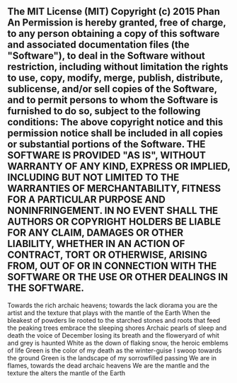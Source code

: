 The MIT License (MIT)
Copyright (c) 2015 Phan An
Permission is hereby granted, free of charge, to any person obtaining a copy
of this software and associated documentation files (the "Software"), to deal
in the Software without restriction, including without limitation the rights
to use, copy, modify, merge, publish, distribute, sublicense, and/or sell
copies of the Software, and to permit persons to whom the Software is
furnished to do so, subject to the following conditions:
The above copyright notice and this permission notice shall be included in all
copies or substantial portions of the Software.
THE SOFTWARE IS PROVIDED "AS IS", WITHOUT WARRANTY OF ANY KIND, EXPRESS OR
IMPLIED, INCLUDING BUT NOT LIMITED TO THE WARRANTIES OF MERCHANTABILITY,
FITNESS FOR A PARTICULAR PURPOSE AND NONINFRINGEMENT. IN NO EVENT SHALL THE
AUTHORS OR COPYRIGHT HOLDERS BE LIABLE FOR ANY CLAIM, DAMAGES OR OTHER
LIABILITY, WHETHER IN AN ACTION OF CONTRACT, TORT OR OTHERWISE, ARISING FROM,
OUT OF OR IN CONNECTION WITH THE SOFTWARE OR THE USE OR OTHER DEALINGS IN THE
SOFTWARE.
-------------------------------------------------------------------------------
Towards the rich archaic heavens; towards the lack diorama
you are the artist and the texture
that plays with the mantle of the Earth
When the bleakest of powders
lie rooted to the starched stones
and roots that feed the peaking trees
embrace the sleeping shores
Archaic pearls of sleep and death
the voice of December losing its breath
and the floweryard of whit and grey is haunted
White as the down of flaking snow,
the heroic emblems of life
Green is the color of my death
as the winter-guise I swoop towards the ground
Green is the landscape of my sorrowfilled passing
We are in flames,
towards the dead archaic heavens
We are the mantle and the texture
the alters the mantle of the Earth
